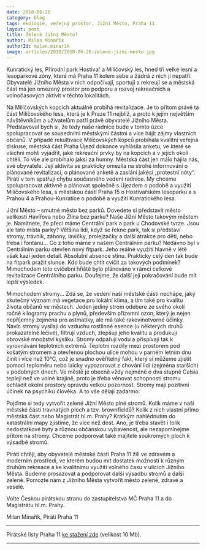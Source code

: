 ```yaml
---
date: 2018-06-26
category: blog
tags: ekologie, veřejný prostor, Jižní Město, Praha 11
layout: post
title: Zelené Jižní Město?
author: Milan Minařík
authorId: milan.minarik
image: articles/2018/2018-06-26-zelene-jizni-mesto.jpg
---
```


Kunratický les, Přírodní park Hostivař a Milíčovský les, hned tři velké lesní a lesoparkové zóny, které má Praha 11 kolem sebe a žádná z nich jí nepatří. Obyvatelé Jižního Města v nich odpočívají, sportují a rekreují se a městská část má jen omezený prostor pro podporu a rozvoj rekreačních a volnočasových aktivit v těchto lokalitách.

Na Milíčovských kopcích aktuálně probíhá revitalizace. Je to přitom právě ta část Milíčovského lesa, která je k Praze 11 nejblíž, a proto k jejím největším návštěvníkům a uživatelům patří právě obyvatelé Jižního Města. Představoval bych si, že tedy naše radnice bude v tomto úzce spolupracovat se sousedními městskými částmi a více hájit zájmy vlastních občanů. V případě rekultivace Milíčovských kopců probíhala kvalitní veřejná diskuse, městská část Praha Újezd dokonce vyhlásila anketu, ve které se všichni mohli vyjádřit, jaké rekreační prvky by na kopcích a v jejich okolí chtěli. To vše ale probíhalo jaksi za humny. Městská část jen málo hájila nás, své obyvatele. Její aktivita se prakticky omezila na strohé informování o plánované revitalizaci, o plánované anketě a zaslání jakési „protestní nóty“. Piráti v tom spatřují chybu současného vedení radnice. My chceme spolupracovat aktivně a plánovat společně s Újezdem o podobě a využití Milíčovského lesa, s městskou částí Praha 15 o Hostivařském lesoparku a s Prahou 4 a Prahou-Kunratice o podobě a využití Kunratického lesa.

Jižní Město – smutné město bez parků. Dovedete si představit město velikosti Havířova nebo Zlína bez parku? Naše Jižní Město takovým městem je. Namítnete, že přeci máme Centrální park a park u Chodovské tvrze. Jsou ale tato místa parky? Většina lidí, když se řekne park, tak si představí stromy, trávník, záhony, lavičky, prolejzačky a další atrakce pro děti, nebo třeba i fontánu... Co z toho máme v našem Centrálním parku? Nedávno byl v Centrálním parku otevřen nový fitpark. Jeho reálné využití hlavně v létě však kazí jeden detail. Absolutní absence stínu. Prakticky celý den tak bude na fitpark pražit slunce. Kdo bude chtít cvičit za takových podmínek? Mimochodem toto cvičební hřiště bylo plánováno v rámci celkové revitalizace Centrálního parku. Doufejme, že další její pokračování bude mít lepší výsledek.

Mimochodem stromy... Zdá se, že vedení naší městské části nechápe, jaký skutečný význam má vegetace pro lokální klima, a tím také pro kvalitu života občanů ve městech. Jeden jediný strom odebere ze svého okolí ročně kilogramy prachu a plynů, především přízemní ozon, který je nejen nepříjemný zejména pro astmatiky, ale má také rakovinotvorné účinky. Navíc stromy vysílají do vzduchu rostlinné esence (u některých druhů prokazatelně léčivé), filtrují vzduch, zlepšují jeho kvalitu a produkují obrovské množství kyslíku. Stromy odpařují vodu a přispívají tak k vyrovnávání teplotních extrémů. Teplotní rozdíly mezi prostorem pod košatým stromem a otevřenou plochou ulice mohou v parném letním dnu činit i více než 10°C, což je snadno ověřitelný fakt, který si můžeme zjistit pomocí teploměru nebo laicky vypozorovat z chování lidí (zejména starších) v podobných dnech. Ve městě je obecně vždy nejméně o dva stupně Celsia tepleji než ve volné krajině, proto je třeba věnovat schopnosti stromu ochladit okolní prostory opravdu velkou pozornost. Stromy mají pozitivní účinek na psychiku člověka. A to vše dělají zadarmo.

Pojďme si tedy vytvořit zelené Jižní Město plné stromů. Kolik máme v naší městské části travnatých ploch a tzv. brownfieldů? Kolik z nich vlastní přímo městská část nebo Magistrát hl.m. Prahy? Krátkým nahlédnutím do katastrální mapy zjistíme, že více než dost. Ano, je třeba stavět i tolik nedostatkové byty a různou občanskou vybavenost, ale nezapomínejme přitom na stromy. Chceme podporovat také majitele soukromých ploch k výsadbě stromů.

Piráti chtějí, aby obyvatelé městské části Praha 11 žili ve zdravém a moderním prostředí, ve kterém budou mít dostatek možností k různým druhům rekreace a ke kvalitnímu využití volného času v ulicích Jižního Města. Budeme prosazovat a podporovat další výsadbu stromů a další zeleně. Pomozte nám z Jižního Města vytvořit město zelené, zdravé a veselé. 

Volte Českou pirátskou stranu do zastupitelstva MČ Praha 11 a do Magistrátu hl.m. Prahy.

Milan Minařík, Piráti Praha 11

---

Pirátské listy Praha 11 [ke stažení zde](/assets/pdf/2018-07-10-praha-11.pdf) (velikost 10 Mb).

- - -
